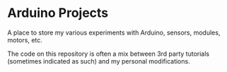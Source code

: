 # Arduino Projects

A place to store my various experiments with Arduino, sensors, modules, motors, etc.

The code on this repository is often a mix between 3rd party tutorials (sometimes indicated as such) and my personal modifications.
